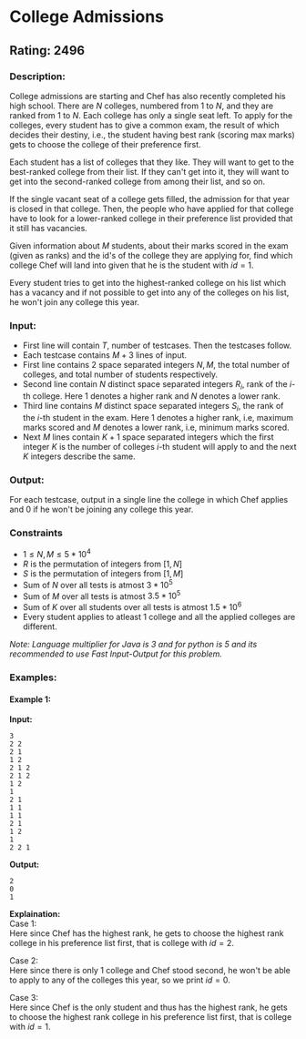 # College Admissions
## Rating: 2496
### Description:
College admissions are starting and Chef has also recently completed his high school. There are $N$ colleges, numbered from $1$ to $N$, and they are ranked from $1$ to $N$. Each college has only a single seat left. To apply for the colleges, every student has to give a common exam, the result of which decides their destiny, i.e., the student having best rank (scoring max marks) gets to choose the college of their preference first.

Each student has a list of colleges that they like. They will want to get to the best-ranked college from their list. If they can't get into it, they will want to get into the second-ranked college from among their list, and so on.

If the single vacant seat of a college gets filled, the admission for that year is closed in that college. Then, the people who have applied for that college have to look for a lower-ranked college in their preference list provided that it still has vacancies.

Given information about $M$ students, about their marks scored in the exam (given as ranks) and the id's of the college they are applying for, find which college Chef will land into given that he is the student with $id = 1$.

Every student tries to get into the highest-ranked college on his list which has a vacancy and if not possible to get into any of the colleges on his list, he won't join any college this year.

### Input:

* First line will contain $T$, number of testcases. Then the testcases follow.
* Each testcase contains $M + 3$ lines of input.
* First line contains $2$ space separated integers $N, M$, the total number of colleges, and total number of students respectively.
* Second line contain $N$ distinct space separated integers $R_i$, rank of the $i$-th college. Here $1$ denotes a higher rank and $N$ denotes a lower rank.
* Third line contains $M$ distinct space separated integers $S_i$, the rank of the $i$-th student in the exam. Here $1$ denotes a higher rank, i.e, maximum marks scored and $M$ denotes a lower rank, i.e, minimum marks scored.
* Next $M$ lines contain $K + 1$ space separated integers which the first integer $K$ is the number of colleges $i$-th student will apply to and the next $K$ integers describe the same.

### Output: 
For each testcase, output in a single line the college in which Chef applies and $0$ if he won't be joining any college this year.

### Constraints

*   $1 \le N, M \le 5 * 10^4$
*   $R$ is the permutation of integers from $[1, N]$
*   $S$ is the permutation of integers from $[1, M]$
*   Sum of $N$ over all tests is atmost $3 * 10^5$
*   Sum of $M$ over all tests is atmost $3.5 * 10^5$
*   Sum of $K$ over all students over all tests is atmost $1.5 * 10^6$
*   Every student applies to atleast 1 college and all the applied colleges are different.

*Note: Language multiplier for $Java$ is $3$ and for $python$ is $5$ and its recommended to use Fast Input-Output for this problem.*

### Examples:
#### Example 1:
**Input:**
```
3
2 2
2 1
1 2
2 1 2
2 1 2
1 2
1
2 1
1 1
1 1
2 1
1 2
1
2 2 1
```
**Output:**
```
2
0
1
```
**Explaination:**  
Case 1:  
Here since Chef has the highest rank, he gets to choose the highest rank college in his preference list first, that is college with $id=2$.

Case 2:  
Here since there is only 1 college and Chef stood second, he won't be able to apply to any of the colleges this year, so we print $id=0$.

Case 3:  
Here since Chef is the only student and thus has the highest rank, he gets to choose the highest rank college in his preference list first, that is college with $id=1$.